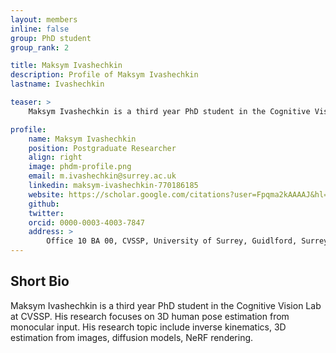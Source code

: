 ```yaml
---
layout: members
inline: false
group: PhD student
group_rank: 2

title: Maksym Ivashechkin
description: Profile of Maksym Ivashechkin
lastname: Ivashechkin

teaser: >
    Maksym Ivashechkin is a third year PhD student in the Cognitive Vision Lab at CVSSP. His research focuses on 3D human pose estimation from monocular input. His research topic include inverse kinematics, 3D estimation from images, diffusion models, NeRF rendering.

profile:
    name: Maksym Ivashechkin
    position: Postgraduate Researcher
    align: right
    image: phdm-profile.png
    email: m.ivashechkin@surrey.ac.uk
    linkedin: maksym-ivashechkin-770186185
    website: https://scholar.google.com/citations?user=Fpqma2kAAAAJ&hl=en
    github: 
    twitter: 
    orcid: 0000-0003-4003-7847
    address: >
        Office 10 BA 00, CVSSP, University of Surrey, Guidlford, Surrey, GU27XH<br />
---
```

## Short Bio
Maksym Ivashechkin is a third year PhD student in the Cognitive Vision Lab at CVSSP. His research focuses on 3D human pose estimation from monocular input. His research topic include inverse kinematics, 3D estimation from images, diffusion models, NeRF rendering.